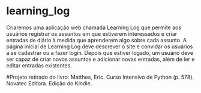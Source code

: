 # learning_log

Criaremos uma aplicação web chamada Learning Log que permite aos usuários registrar os assuntos em que estiverem interessados e criar entradas de diário à medida que aprenderem algo sobre cada assunto. A página inicial de Learning Log deve descrever o site e convidar os usuários a se cadastrar ou a fazer login. Depois que estiver logado, um usuário deve ser capaz de criar novos assuntos e adicionar novas entradas, além de ler e editar entradas existentes.


#Projeto retirado do livro:
Matthes, Eric. Curso Intensivo de Python (p. 578). Novatec Editora. Edição do Kindle. 
